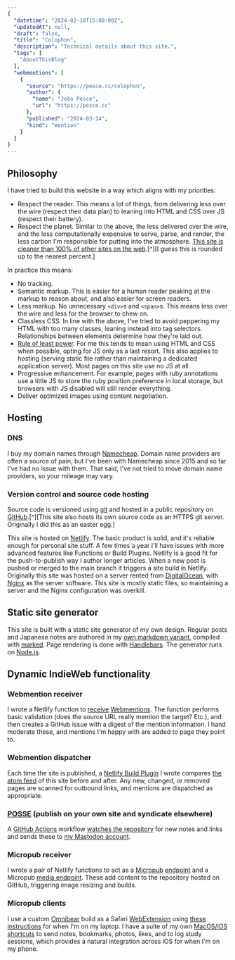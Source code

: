 ```yaml
---
{
  "datetime": "2024-02-18T15:00:00Z",
  "updatedAt": null,
  "draft": false,
  "title": "Colophon",
  "description": "Technical details about this site.",
  "tags": [
    "AboutThisBlog"
  ],
  "webmentions": [
    {
      "source": "https://pesce.cc/colophon",
      "author": {
        "name": "João Pesce",
        "url": "https://pesce.cc"
      },
      "published": "2024-03-14",
      "kind": "mention"
    }
  ]
}
---
```

## Philosophy

I have tried to build this website in a way which aligns with my priorities:

- Respect the reader. This means a lot of things, from delivering less over the
  wire (respect their data plan) to leaning into HTML and CSS over JS (respect
  their battery).
- Respect the planet. Similar to the above, the less delivered over the wire,
  and the less computationally expensive to serve, parse, and render, the less
  carbon I'm responsible for putting into the atmosphere.
  [This site is cleaner than 100% of other sites on the web][website-carbon-calculator].[^][I guess this is rounded up to the nearest percent.]

In practice this means:

- No tracking.
- Semantic markup. This is easier for a human reader peaking at the markup to
  reason about, and also easier for screen readers.
- Less markup. No unnecessary `<div>`s and `<span>`s. This means less over the
  wire and less for the browser to chew on.
- Classless CSS. In line with the above, I've tried to avoid peppering my HTML
  with too many classes, leaning instead into tag selectors. Relationships
  between elements determine how they're laid out.
- [Rule of least power][rule-of-least-power]. For me this tends to mean using
  HTML and CSS when possible, opting for JS only as a last resort. This also
  applies to hosting (serving static file rather than maintaining a dedicated
  application server). Most pages on this site use no JS at all.
- Progressive enhancement. For example, pages with ruby annotations use a little
  JS to store the ruby position preference in local storage, but browsers with
  JS disabled will still render everything.
- Deliver optimized images using content negotiation.

## Hosting

### DNS

I buy my domain names through [Namecheap]. Domain name providers are often a
source of pain, but I've been with Namecheap since 2015 and so far I've had no
issue with them. That said, I've not tried to move domain name providers, so
your mileage may vary.

### Version control and source code hosting

Source code is versioned using [git] and hosted in a public repository on
[GitHub].[^][This site also hosts its own source code as an HTTPS git server.
Originally I did this as an easter egg.]

This site is hosted on [Netlify]. The basic product is solid, and it's reliable
enough for personal site stuff. A few times a year I'll have issues with more
advanced features like Functions or Build Plugins. Netlify is a good fit for the
push-to-publish way I author longer articles. When a new post is pushed or
merged to the main branch it triggers a site build in Netlify. Originally this
site was hosted on a server rented from [DigitalOcean], with [Nginx] as the
server software. This site is mostly static files, so maintaining a server and
the Nginx configuration was overkill.

## Static site generator

This site is built with a static site generator of my own design. Regular posts
and Japanese notes are authored in my [own markdown variant][marqdown], compiled
with [marked]. Page rendering is done with [Handlebars]. The generator runs on
[Node.js].

## Dynamic IndieWeb functionality

### Webmention receiver

I wrote a Netlify function to [receive][webmention-receiver] [Webmentions]. The
function performs basic validation (does the source URL really mention the
target? Etc.), and then creates a GitHub issue with a digest of the mention
information. I hand moderate these, and mentions I'm happy with are added to
page they point to.

### Webmention dispatcher

Each time the site is published, a [Netlify Build Plugin][webmention-dispatch] I
wrote compares [the atom feed](/atom.xml) of this site before and after. Any
new, changed, or removed pages are scanned for outbound links, and mentions are
dispatched as appropriate.

### [POSSE] (publish on your own site and syndicate elsewhere)

A [GitHub Actions] workflow [watches the repository][syndication-workflow] for
new notes and links and sends these to [my Mastodon account][mastodon-qubyte].

### Micropub receiver

I wrote a pair of Netlify functions to act as a [Micropub]
[endpoint][micropub-endpoint] and a Micropub
[media endpoint][micropub-media-endpoint]. These add content to the repository
hosted on GitHub, triggering image resizing and builds.

### Micropub clients

I use a custom [Omnibear] build as a Safari [WebExtension] using
[these instructions][safari-build-web-extension] for when I'm on my laptop. I
have a suite of my own [MacOS/iOS shortcuts][Shortcuts] to send notes,
bookmarks, photos, likes, and to log study sessions, which provides a natural
integration across iOS for when I'm on my phone.

[website-carbon-calculator]: https://www.websitecarbon.com/website/qubyte-codes/
[rule-of-least-power]: https://adactio.com/journal/14327
[Namecheap]: https://www.namecheap.com
[git]: https://git-scm.com/
[GitHub]: https://github.com
[Netlify]: https://www.netlify.com
[DigitalOcean]: https://www.digitalocean.com
[Nginx]: https://nginx.org/
[Webmentions]: https://www.w3.org/TR/webmention/
[Node.js]: https://nodejs.org/en
[marqdown]: /blog/marqdown
[marked]: https://marked.js.org
[Handlebars]: https://handlebarsjs.com
[webmention-receiver]: https://github.com/qubyte/qubyte-codes/blob/main/functions/receive-webmention.js
[webmention-dispatch]: https://github.com/qubyte/qubyte-codes/blob/main/plugins/dispatch-webmentions/index.js
[POSSE]: https://indieweb.org/POSSE
[GitHub Actions]: https://docs.github.com/en/actions
[syndication-workflow]: https://github.com/qubyte/qubyte-codes/blob/main/.github/workflows/syndicate-to-mastodon.yml
[mastodon-qubyte]: https://sunny.garden/@aura
[Micropub]: https://www.w3.org/TR/micropub/
[micropub-endpoint]: https://github.com/qubyte/qubyte-codes/blob/main/functions/micropub.js
[micropub-media-endpoint]: https://github.com/qubyte/qubyte-codes/blob/main/functions/micropub.js
[Omnibear]: https://omnibear.com
[WebExtension]: https://developer.mozilla.org/en-US/docs/Mozilla/Add-ons/WebExtensions
[safari-build-web-extension]: https://developer.apple.com/documentation/safariservices/safari_web_extensions/converting_a_web_extension_for_safari
[Shortcuts]: https://support.apple.com/en-gb/guide/shortcuts/welcome/ios
